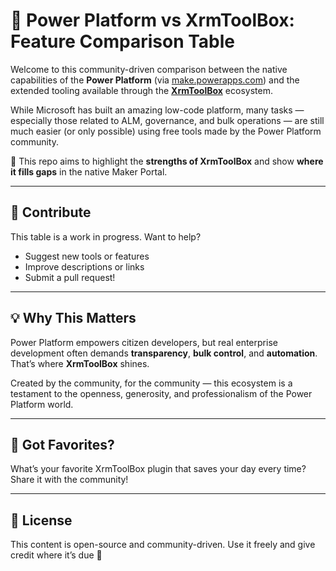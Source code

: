 # 🧩 Power Platform vs XrmToolBox: Feature Comparison Table

Welcome to this community-driven comparison between the native capabilities of the **Power Platform** (via [make.powerapps.com](https://make.powerapps.com)) and the extended tooling available through the **[XrmToolBox](https://www.xrmtoolbox.com/)** ecosystem.

While Microsoft has built an amazing low-code platform, many tasks — especially those related to ALM, governance, and bulk operations — are still much easier (or only possible) using free tools made by the Power Platform community.

🔎 This repo aims to highlight the **strengths of XrmToolBox** and show **where it fills gaps** in the native Maker Portal.

---

## 🤝 Contribute

This table is a work in progress. Want to help?

- Suggest new tools or features
- Improve descriptions or links
- Submit a pull request!

---

## 💡 Why This Matters

Power Platform empowers citizen developers, but real enterprise development often demands **transparency**, **bulk control**, and **automation**. That’s where **XrmToolBox** shines.

Created by the community, for the community — this ecosystem is a testament to the openness, generosity, and professionalism of the Power Platform world.

---

## 📣 Got Favorites?

What’s your favorite XrmToolBox plugin that saves your day every time?  
Share it with the community!

---

## 📌 License

This content is open-source and community-driven. Use it freely and give credit where it’s due 🙌

